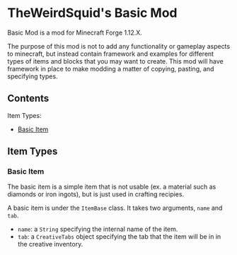 # TheWeirdSquid's Basic Mod
Basic Mod is a mod for Minecraft Forge 1.12.X.

The purpose of this mod is not to add any functionality or gameplay aspects to minecraft, but instead contain framework and examples for different types of items and blocks that you may want to create. This mod will have framework in place to make modding a matter of copying, pasting, and specifying types.

## Contents
Item Types:
- [Basic Item](#Basic-Item)

## Item Types

### Basic Item
The basic item is a simple item that is not usable (ex. a material such as diamonds or iron ingots), but is just used in crafting recipies.

A basic item is under the `ItemBase` class. It takes two arguments, `name` and `tab`.
- `name`: a `String` specifying the internal name of the item.
- `tab`: a `CreativeTabs` object specifying the tab that the item will be in in the creative inventory.
